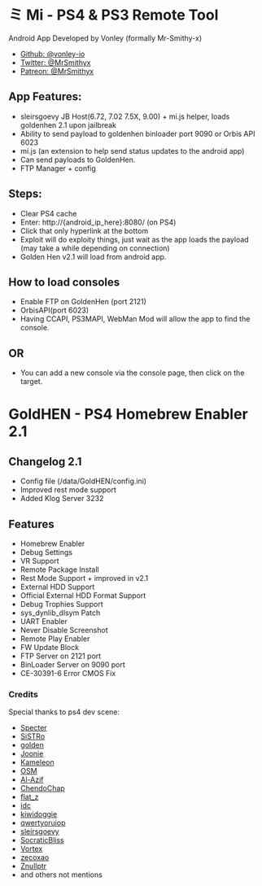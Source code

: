 # ミ Mi - PS4 & PS3 Remote Tool　
Android App Developed by Vonley (formally Mr-Smithy-x)

- [Github:  @vonley-io](https://github.com/vonley-io)
- [Twitter: @MrSmithyx](https://twitter.com/MrSmithyx)
- [Patreon: @MrSmithyx](https://patreon.com/MrSmithyx)

## App Features:
- sleirsgoevy JB Host(6.72, 7.02 7.5X, 9.00) + mi.js helper, loads goldenhen 2.1 upon jailbreak
- Ability to send payload to goldenhen binloader port 9090 or Orbis API 6023
- mi.js (an extension to help send status updates to the android app)
- Can send payloads to GoldenHen.
- FTP Manager + config

## Steps:
- Clear PS4 cache
- Enter: http://{android_ip_here}:8080/ (on PS4)
- Click that only hyperlink at the bottom
- Exploit will do exploity things, just wait as the app loads the payload (may take a while depending on connection)
- Golden Hen v2.1 will load from android app.

## How to load consoles
- Enable FTP on GoldenHen (port 2121)
- OrbisAPI(port 6023)
- Having CCAPI, PS3MAPI, WebMan Mod will allow the app to find the console.
## OR
- You can add a new console via the console page, then click on the target.


# GoldHEN - PS4 Homebrew Enabler 2.1

## Changelog 2.1
- Config file (/data/GoldHEN/config.ini)
- Improved rest mode support
- Added Klog Server 3232

## Features
- Homebrew Enabler
- Debug Settings
- VR Support
- Remote Package Install
- Rest Mode Support + improved in v2.1
- External HDD Support
- Official External HDD Format Support
- Debug Trophies Support
- sys_dynlib_dlsym Patch
- UART Enabler
- Never Disable Screenshot
- Remote Play Enabler
- FW Update Block
- FTP Server on 2121 port
- BinLoader Server on 9090 port
- CE-30391-6 Error CMOS Fix

### Credits

Special thanks to ps4 dev scene:
- [Specter](https://github.com/Cryptogenic)
- [SiSTRo](https://github.com/SiSTR0)
- [golden](https://github.com/jogolden)
- [Joonie](https://github.com/Joonie86)
- [Kameleon](https://github.com/KameleonReloaded)
- [OSM](https://github.com/OSM-Made) 
- [Al-Azif](https://github.com/Al-Azif) 
- [ChendoChap](https://github.com/ChendoChap)
- [flat_z](https://github.com/flatz) 
- [idc](https://github.com/idc) 
- [kiwidoggie](https://github.com/kiwidoggie) 
- [qwertyoruiop](https://twitter.com/qwertyoruiopz) 
- [sleirsgoevy](https://github.com/sleirsgoevy)
- [SocraticBliss](https://github.com/SocraticBliss)
- [Vortex](https://github.com/xvortex)
- [zecoxao](https://twitter.com/notzecoxao)
- [Znullptr](https://github.com/dmiller423)
-  and others not mentions